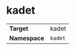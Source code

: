 # kadet

|               |                     |
|---------------|---------------------|
| **Target**    | kadet |
| **Namespace** | `kadet`   |

